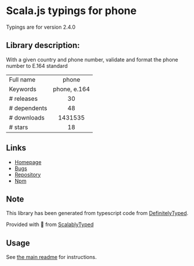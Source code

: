 
# Scala.js typings for phone

Typings are for version 2.4.0

## Library description:
With a given country and phone number, validate and format the phone number to E.164 standard

|                    |                 |
| ------------------ | :-------------: |
| Full name          | phone |
| Keywords           | phone, e.164 |
| # releases         | 30 |
| # dependents       | 48 |
| # downloads        | 1431535 |
| # stars            | 18 |

## Links
- [Homepage](https://github.com/aftership/phone#readme)
- [Bugs](https://github.com/aftership/phone/issues)
- [Repository](https://github.com/aftership/phone)
- [Npm](https://www.npmjs.com/package/phone)
    


## Note
This library has been generated from typescript code from [DefinitelyTyped](https://definitelytyped.org).

Provided with :purple_heart: from [ScalablyTyped](https://github.com/oyvindberg/ScalablyTyped)

## Usage
See [the main readme](../../readme.md) for instructions.



